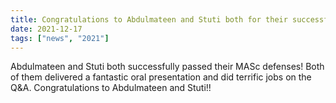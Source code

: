```yaml
---
title: Congratulations to Abdulmateen and Stuti both for their successful MASc defense!
date: 2021-12-17
tags: ["news", "2021"]
---
```


Abdulmateen and Stuti both successfully passed their MASc defenses! Both of them delivered a fantastic oral presentation and did terrific jobs on the Q&A. Congratulations to Abdulmateen and Stuti!!

<!--more-->

